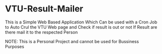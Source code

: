 # VTU-Result-Mailer


This is a Simple Web Based Application Which Can be used with a Cron Job to Auto Crul the VTU Web page and Check if result is out or not
If Result are there mail it to the respected Person 


NOTE: This is a Personal Project and cannot be used for Bussiness Purposes
